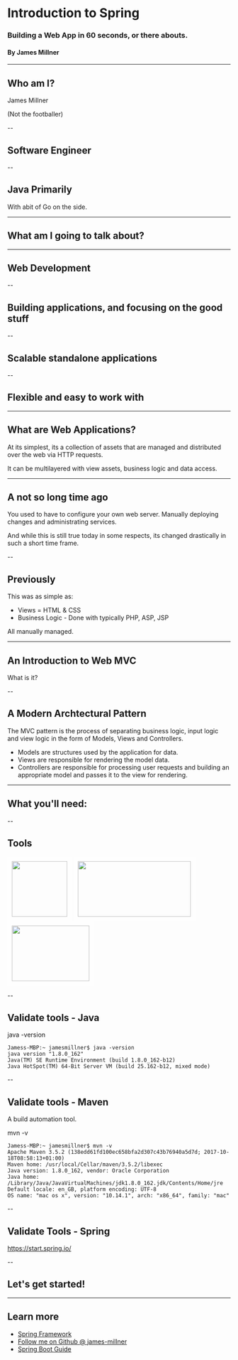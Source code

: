 # Introduction to Spring
### Building a Web App in 60 seconds, or there abouts.
#### By James Millner

<!-- .slide: data-transition="zoom" -->

---

## Who am I?

James Millner

(Not the footballer) 

--

## Software Engineer

--

## Java Primarily

With abit of Go on the side.

---

##  What am I going to talk about?

---

## Web Development

--

## Building applications, and focusing on the good stuff

--

## Scalable standalone applications

--

## Flexible and easy to work with

---

## What are Web Applications?

At its simplest, its a collection of assets that are managed and distributed over the web via HTTP requests.

It can be multilayered with view assets, business logic and data access.

---

## A not so long time ago

You used to have to configure your own web server. Manually deploying changes and administrating services.

And while this is still true today in some respects, its changed drastically in such a short time frame.

--
## Previously

This was as simple as:

- Views = HTML & CSS
- Business Logic - Done with typically PHP, ASP, JSP

All manually managed.

---

## An Introduction to Web MVC
What is it?

--

## A Modern Archtectural Pattern
The MVC pattern is the process of separating business logic, input logic and view logic in the form of Models, Views and Controllers.

- Models are structures used by the application for data.
- Views are responsible for rendering the model data.
- Controllers are responsible for processing user requests and building an appropriate model and passes it to the view for rendering.

---

## What you'll need:

--
## Tools

<img src="/images/java-logo.png" width="125" height="125" style="  border: 10px solid rgba(255,255,255,.5)">
<img src="/images/maven-logo.png" width="255" height="125" style="  border: 10px solid rgba(255,255,255,.5)">
<img src="/images/spring-logo.png" width="175" height="125" style="  border: 10px solid rgba(255,255,255,.5)">

--

## Validate tools - Java

java -version

```
Jamess-MBP:~ jamesmillner$ java -version
java version "1.8.0_162"
Java(TM) SE Runtime Environment (build 1.8.0_162-b12)
Java HotSpot(TM) 64-Bit Server VM (build 25.162-b12, mixed mode)
```

--

## Validate tools - Maven

A build automation tool.

mvn -v
```
Jamess-MBP:~ jamesmillner$ mvn -v
Apache Maven 3.5.2 (138edd61fd100ec658bfa2d307c43b76940a5d7d; 2017-10-18T08:58:13+01:00)
Maven home: /usr/local/Cellar/maven/3.5.2/libexec
Java version: 1.8.0_162, vendor: Oracle Corporation
Java home: /Library/Java/JavaVirtualMachines/jdk1.8.0_162.jdk/Contents/Home/jre
Default locale: en_GB, platform encoding: UTF-8
OS name: "mac os x", version: "10.14.1", arch: "x86_64", family: "mac"
```

--

## Validate Tools - Spring

https://start.spring.io/

--

## Let's get started!

---

## Learn more

- [Spring Framework](https://spring.io/)
- [Follow me on Github @ james-millner](https://github.com/james-millner)
- [Spring Boot Guide](https://spring.io/guides/gs/spring-boot/)
